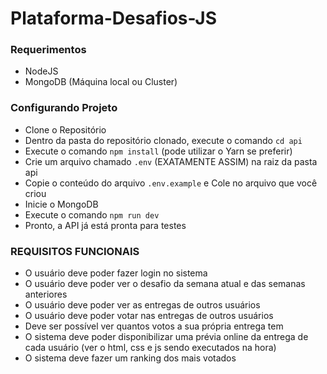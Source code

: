 ﻿# Plataforma-Desafios-JS

### Requerimentos

- NodeJS
- MongoDB (Máquina local ou Cluster)

### Configurando Projeto

- Clone o Repositório
- Dentro da pasta do repositório clonado, execute o comando `cd api`
- Execute o comando `npm install` (pode utilizar o Yarn se preferir)
- Crie um arquivo chamado `.env` (EXATAMENTE ASSIM) na raiz da pasta api
- Copie o conteúdo do arquivo `.env.example` e Cole no arquivo que você criou
- Inicie o MongoDB
- Execute o comando `npm run dev`
- Pronto, a API já está pronta para testes

### REQUISITOS FUNCIONAIS

- O usuário deve poder fazer login no sistema
- O usuário deve poder ver o desafio da semana atual e das semanas anteriores
- O usuário deve poder ver as entregas de outros usuários
- O usuário deve poder votar nas entregas de outros usuários
- Deve ser possível ver quantos votos a sua própria entrega tem
- O sistema deve poder disponibilizar uma prévia online da entrega de cada usuário (ver o html, css e js sendo executados na hora)
- O sistema deve fazer um ranking dos mais votados
